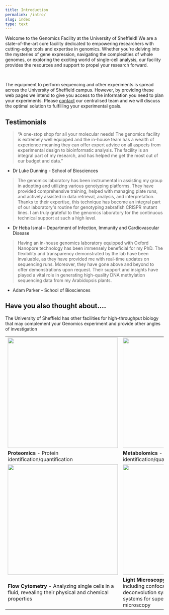```yaml
---
title: Introduction
permalink: /intro/
slug: index
type: text
---
```


Welcome to the Genomics Facility at the University of Sheffield!  We are a state-of-the-art core facility dedicated to empowering researchers with cutting-edge tools and expertise in genomics. Whether you're delving into the mysteries of gene expression, navigating the complexities of whole genomes, or exploring the exciting world of single-cell analysis, our facility provides the resources and support to propel your research forward.

<br>

The equipment to perform sequencing and other experiments is spread across the University of Sheffield campus. However, by providing these web pages we intend to give you access to the information you need to plan your experiments. Please <a href="/contact">contact</a> our centralised team and we will discuss the optimal solution to fulfilling your experimental goals.

## Testimonials

> “A one-stop shop for all your molecular needs! The genomics facility is extremely well equipped and the in-house team has a wealth of experience meaning they can offer expert advice on all aspects from experimental design to bioinformatic analysis. The facility is an integral part of my research, and has helped me get the most out of our budget and data.” 

* Dr Luke Dunning -  School of Biosciences

> The genomics laboratory has been instrumental in assisting my group in adopting and utilizing various genotyping platforms. They have provided comprehensive training, helped with managing plate runs, and actively assisted in data retrieval, analysis, and interpretation. Thanks to their expertise, this technique has become an integral part of our laboratory's routine for genotyping zebrafish CRISPR mutant lines. I am truly grateful to the genomics laboratory for the continuous technical support at such a high level.

* Dr Heba Ismal  – Department of Infection, Immunity and Cardiovascular Disease 

> Having an in-house genomics laboratory equipped with Oxford Nanopore technology has been immensely beneficial for my PhD. The flexibility and transparency demonstrated by the lab have been invaluable, as they have provided me with real-time updates on sequencing runs. Moreover, they have gone above and beyond to offer demonstrations upon request. Their support and insights have played a vital role in generating high-quality DNA methylation sequencing data from my Arabidopsis plants.

* Adam Parker   – School of Biosciences

## Have you also thought about....

The University of Sheffield has other facilities for high-throughput biology that may complement your Genomics experiment and provide other angles of investigation


<div class="table">
<table>
<tr>
<td><a href="https://www.sheffield.ac.uk/mass-spectrometry/biomics/proteomics"><img src="https://cdn.sheffield.ac.uk/sites/default/files/styles/two_thirds_2x/public/2020-01/Proteomics_IMG_6714.JPG.jpg" width="350" height="350"/></a></td>
<td><a href="https://www.sheffield.ac.uk/mass-spectrometry/biomics/metabolomics"><img src="https://www.sheffield.ac.uk/sites/default/files/styles/two_thirds_2x/public/2020-01/Metabolomics_DSC9369_0.jpg" width="350" height="350"/></a></td>
</tr>
<tr>
<td><b>Proteomics</b> - Protein identification/quantification</td>
<td><b>Metabolomics</b> - Metabolite identification/quantification</td>
</tr>
<tr>
<td><a href="https://www.sheffield.ac.uk/smph/facilities/flow-cytometry"><img src="https://cdn.sheffield.ac.uk/sites/default/files/styles/two_thirds_2x/public/2023-05/Aurora.png.jpg" width="350" height="350"/></a></td>
<td><a href="https://www.sheffield.ac.uk/lmf"><img src="https://www.sheffield.ac.uk/sites/default/files/styles/two_thirds_2x/public/2020-05/_DB_6797.jpg" width="350" height="350"/></a></td>
</tr>
<tr>
<td><b>Flow Cytometry</b> - Analyzing single cells in a fluid, revealing their physical and chemical properties</td>
<td><b>Light Microscopy</b> - a range of microscopes including confocal, widefield and deconvolution systems and more specialised systems for super-resolution and lightsheet microscopy</td>
</tr>
</table>
</div>




